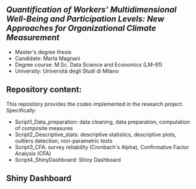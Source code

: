 _Quantification of Workers’ Multidimensional Well-Being and Participation Levels: New Approaches for Organizational Climate Measurement_
------------
* Master's degree thesis
* Candidate: Marta Magnani
* Degree course: M.Sc. Data Science and Economics (LM-91)
* University: Università degli Studi di Milano

## Repository content:
This repository provides the codes implemented in the research project. Specifically:
- Script1_Data_preparation: data cleaning, data preparation, computation of composite measures
- Script2_Descriptive_stats: descriptive statistics, descriptive plots, outliers detection, non-parametric tests
- Script3_CFA: survey reliability (Cronbach's Alpha), Confirmative Factor Analysis (CFA)
- Script4_ShinyDashboard: Shiny Dashboard

## Shiny Dashboard
